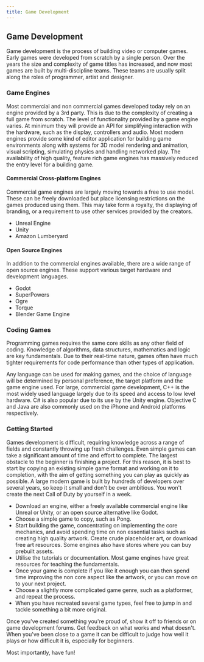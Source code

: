 ```yaml
---
title: Game Development
---
```

## Game Development

Game development is the process of building video or computer games. Early games were developed from scratch by a single person. Over the years the size and complexity of game titles has increased, and now most games are built by multi-discipline teams. These teams are usually split along the roles of programmer, artist and designer.

### Game Engines
Most commercial and non commercial games developed today rely on an engine provided by a 3rd party. This is due to the complexity of creating a full game from scratch.  The level of functionality provided by a game engine varies. At minimum they will provide an API for simplifying interaction with the hardware, such as the display, controllers and audio.  Most modern engines provide some kind of editor application for building game environments along with systems for 3D model rendering and animation, visual scripting, simulating physics and handling networked play.  The availability of high quality, feature rich game engines has massively reduced the entry level for a building game.

#### Commercial Cross-platform Engines
Commercial game engines are largely moving towards a free to use model. These can be freely downloaded but place licensing restrictions on the games produced using them. This may take form a royalty, the displaying of branding, or a requirement to use other services provided by the creators.

  * Unreal Engine
  * Unity
  * Amazon Lumberyard

#### Open Source Engines
In addition to the commercial engines available, there are a wide range of open source engines. These support various target hardware and development languages.

  * Godot
  * SuperPowers
  * Ogre
  * Torque
  * Blender Game Engine

### Coding Games
Programming games requires the same core skills as any other field of coding. Knowledge of algorithms, data structures, mathematics and logic are key fundamentals. Due to their real-time nature, games often have much tighter requirements for code performance than other types of application.

Any language can be used for making games, and the choice of language will be determined by personal preference, the target platform and the game engine used. For large, commercial game development, C++ is the most widely used language largely due to its speed and access to low level hardware. C# is also popular due to its use by the Unity engine. Objective C and Java are also commonly used on the iPhone and Android platforms respectively.

### Getting Started
Games development is difficult, requiring knowledge across a range of fields and constantly throwing up fresh challenges. Even simple games can take a significant amount of time and effort to complete. The largest obstacle to the beginner is finishing a project. For this reason, it is best to start by copying an existing simple game format and working on it to completion, with the aim of getting something you can play as quickly as possible. A large modern game is built by hundreds of developers over several years, so keep it small and don't be over ambitious. You won't create the next Call of Duty by yourself in a week.

* Download an engine, either a freely available commercial engine like Unreal or Unity, or an open source alternative like Godot.
* Choose a simple game to copy, such as Pong.
* Start building the game, concentrating on implementing the core mechanics, and avoid spending time on non essential tasks such as creating high quality artwork. Create crude placeholder art, or download free art resources. Some engines also have stores where you can buy prebuilt assets.
* Utilise the tutorials or documentation. Most game engines have great resources for teaching the fundamentals.
* Once your game is complete if you like it enough you can then spend time improving the non core aspect like the artwork, or you can move on to your next project.
* Choose a slightly more complicated game genre, such as a platformer, and repeat the process.
* When you have recreated several game types, feel free to jump in and tackle something a bit more original.

Once you've created something you're proud of, show it off to friends or on game development forums. Get feedback on what works and what doesn't. When you've been close to a game it can be difficult to judge how well it plays or how difficult it is, especially for beginners.

Most importantly, have fun!
